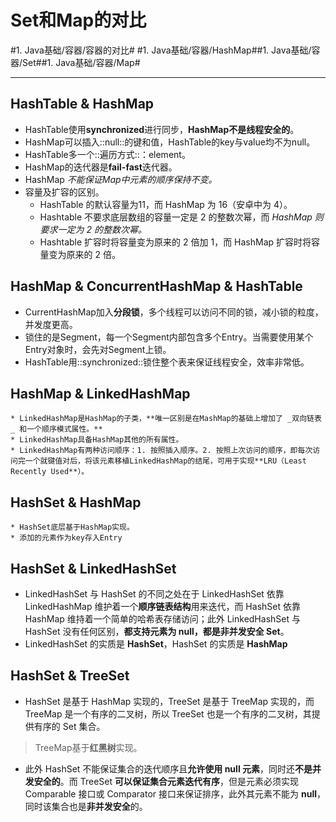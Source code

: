 # Set和Map的对比
#1. Java基础/容器/容器的对比# #1. Java基础/容器/HashMap##1. Java基础/容器/Set##1. Java基础/容器/Map#
- - - -
## HashTable & HashMap
* HashTable使用**synchronized**进行同步，**HashMap不是线程安全的**。
* HashMap可以插入::null::的键和值，HashTable的key与value均不为null。
* HashTable多一个::遍历方式::：element。
* HashMap的迭代器是**fail-fast**迭代器。
* HashMap _不能保证Map中元素的顺序保持不变。_
* 容量及扩容的区别。
	* HashTable 的默认容量为11，而 HashMap 为 16（安卓中为 4）。
	* Hashtable 不要求底层数组的容量一定是 2 的整数次幂，而 _HashMap 则要求一定为 2 的整数次幂。_
	* Hashtable 扩容时将容量变为原来的 2 倍加 1，而 HashMap 扩容时将容量变为原来的 2 倍。

## HashMap & ConcurrentHashMap & HashTable
* CurrentHashMap加入**分段锁**，多个线程可以访问不同的锁，减小锁的粒度，并发度更高。
* 锁住的是Segment，每一个Segment内部包含多个Entry。当需要使用某个Entry对象时，会先对Segment上锁。
* HashTable用::synchronized::锁住整个表来保证线程安全，效率非常低。

## HashMap & LinkedHashMap
	* LinkedHashMap是HashMap的子类，**唯一区别是在MashMap的基础上增加了 _双向链表_ 和一个顺序模式属性。**
	* LinkedHashMap具备HashMap其他的所有属性。
	* LinkedHashMap有两种访问顺序：1. 按照插入顺序。2. 按照上次访问的顺序，即每次访问完一个就键值对后，将该元素移植LinkedHashMap的结尾，可用于实现**LRU（Least Recently Used**）。

## HashSet & HashMap
	* HashSet底层基于HashMap实现。
	* 添加的元素作为key存入Entry

## HashSet & LinkedHashSet
* LinkedHashSet 与 HashSet 的不同之处在于 LinkedHashSet 依靠 LinkedHashMap 维护着一个**顺序链表结构**用来迭代，而 HashSet 依靠 HashMap 维持着一个简单的哈希表存储访问；此外 LinkedHashSet 与 HashSet 没有任何区别，**都支持元素为 null，都是非并发安全 Set**。
* LinkedHashSet 的实质是 **HashSet**，HashSet 的实质是 **HashMap**

## HashSet & TreeSet
* HashSet 是基于 HashMap 实现的，TreeSet 是基于 TreeMap 实现的，而 TreeMap 是一个有序的二叉树，所以 TreeSet 也是一个有序的二叉树，其提供有序的 Set 集合。
> TreeMap基于**红黑树**实现。  
* 此外 HashSet 不能保证集合的迭代顺序且**允许使用 null 元素**，同时还**不是并发安全的**。而 TreeSet **可以保证集合元素迭代有序**，但是元素必须实现 Comparable 接口或 Comparator 接口来保证排序，此外其元素不能为 **null**，同时该集合也是**非并发安全**的。


